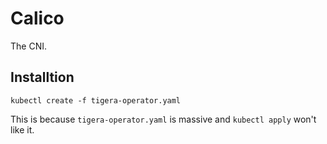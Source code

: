 # Calico

The CNI.

## Installtion

`kubectl create -f tigera-operator.yaml`

This is because `tigera-operator.yaml` is massive and `kubectl apply` won't like it.
